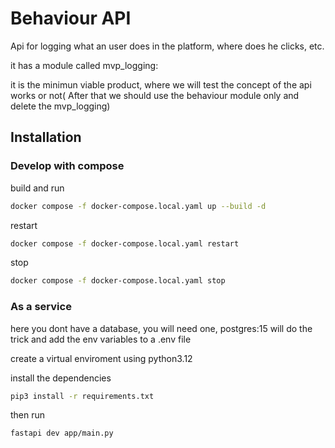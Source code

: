 # Behaviour API

Api for logging what an user does in the platform, where does he clicks, etc.

it has a module called mvp_logging:

it is the minimun viable product, where we will test the concept of the api works or not(
    After that we should use the behaviour module only and delete the mvp_logging)

## Installation

### Develop with compose

build and run

```sh
docker compose -f docker-compose.local.yaml up --build -d
```

restart

```sh
docker compose -f docker-compose.local.yaml restart
```

stop

```sh
docker compose -f docker-compose.local.yaml stop
```

### As a service

here you dont have a database, you will need one, postgres:15 will do the trick
and add the env variables to a .env file

create a virtual enviroment using python3.12

install the dependencies

```sh
pip3 install -r requirements.txt
```

then run

```sh
fastapi dev app/main.py
```
